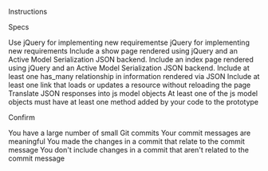 Instructions

Specs

 Use jQuery for implementing new requirementse jQuery for implementing new requirements
 Include a show page rendered using jQuery and an Active Model Serialization JSON backend.
 Include an index page rendered using jQuery and an Active Model Serialization JSON backend.
 Include at least one has_many relationship in information rendered via JSON
 Include at least one link that loads or updates a resource without reloading the page
 Translate JSON responses into js model objects
 At least one of the js model objects must have at least one method added by your code to the prototype

Confirm

 You have a large number of small Git commits
 Your commit messages are meaningful
 You made the changes in a commit that relate to the commit message
 You don't include changes in a commit that aren't related to the commit message
 

